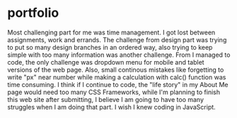 # portfolio
Most challenging part for me was time management. I got lost between assignments, work and errands. The challenge from design part was trying to put so many design branches in an ordered way, also trying to keep simple with too many information was another challenge. From I managed to code, the only challenge was dropdown menu for mobile and tablet versions of the web page. Also, small continous mistakes like forgetting to write "px" near number while making a calculation with calc() function was time consuming.
I think if I continue to code, the "life story" in my About Me page would need too many CSS Frameworks, while I'm planning to finish this web site after submitting, I believe I am going to have too many struggles when I am doing that part.
I wish I knew coding in JavaScript.